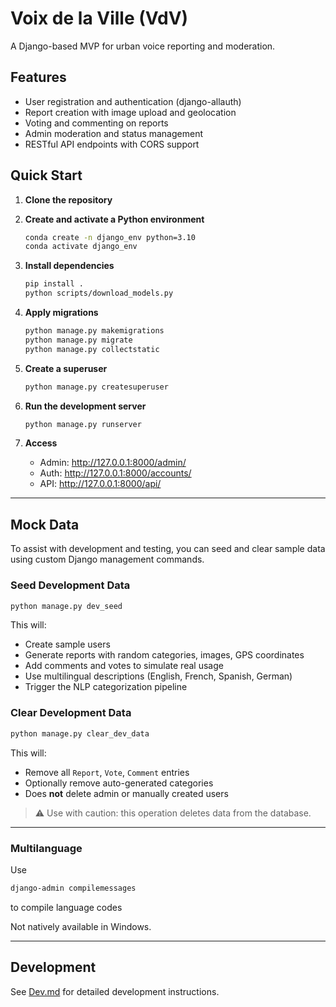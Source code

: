 # Voix de la Ville (VdV)

A Django-based MVP for urban voice reporting and moderation.

## Features

- User registration and authentication (django-allauth)
- Report creation with image upload and geolocation
- Voting and commenting on reports
- Admin moderation and status management
- RESTful API endpoints with CORS support

## Quick Start

1. **Clone the repository**

2. **Create and activate a Python environment**
   ```bash
   conda create -n django_env python=3.10
   conda activate django_env
   ```

3. **Install dependencies**
   ```bash
   pip install .
   python scripts/download_models.py
   ```

4. **Apply migrations**
   ```bash
   python manage.py makemigrations
   python manage.py migrate
   python manage.py collectstatic
   ```

5. **Create a superuser**
   ```bash
   python manage.py createsuperuser
   ```

6. **Run the development server**
   ```bash
   python manage.py runserver
   ```

7. **Access**
   - Admin: http://127.0.0.1:8000/admin/
   - Auth: http://127.0.0.1:8000/accounts/
   - API: http://127.0.0.1:8000/api/

---

## Mock Data

To assist with development and testing, you can seed and clear sample data using custom Django management commands.

### Seed Development Data

```bash
python manage.py dev_seed
```

This will:

* Create sample users
* Generate reports with random categories, images, GPS coordinates
* Add comments and votes to simulate real usage
* Use multilingual descriptions (English, French, Spanish, German)
* Trigger the NLP categorization pipeline

### Clear Development Data

```bash
python manage.py clear_dev_data
```

This will:

* Remove all `Report`, `Vote`, `Comment` entries
* Optionally remove auto-generated categories
* Does **not** delete admin or manually created users

> ⚠️ Use with caution: this operation deletes data from the database.

---


### Multilanguage

Use

```bash
django-admin compilemessages
```
to compile language codes

Not natively available in Windows.

---

## Development

See [Dev.md](Dev.md) for detailed development instructions.
